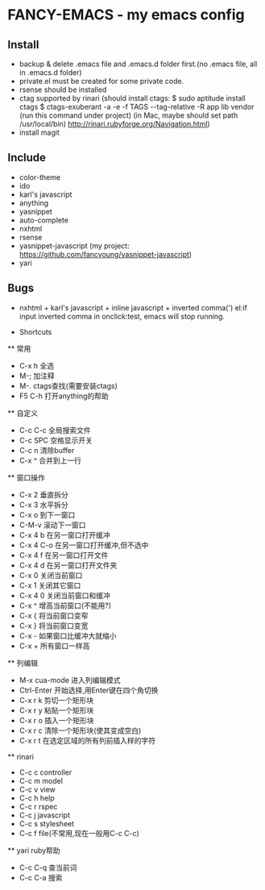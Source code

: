 FANCY-EMACS - my emacs config
=============================

Install
------
 - backup & delete .emacs file and .emacs.d folder first.(no .emacs file, all in .emacs.d folder)
 - private.el must be created for some private code.
 - rsense should be installed
 - ctag supported by rinari
   (should install ctags: 
   $ sudo aptitude install ctags 
   $ ctags-exuberant -a -e -f TAGS --tag-relative -R app lib vendor (run this command under project)
   (in Mac, maybe should set path /usr/local/bin)
   <http://rinari.rubyforge.org/Navigation.html>)
 - install magit

Include
------
 - color-theme
 - ido
 - karl's javascript
 - anything
 - yasnippet
 - auto-complete
 - nxhtml
 - rsense
 - yasnippet-javascript (my project: <https://github.com/fancyoung/yasnippet-javascript>)
 - yari

Bugs
------
- nxhtml + karl's javascript + inline javascript + inverted comma(')
el:if input inverted comma in onclick:<a html="#" onclick="">test</a>, emacs will stop running.


* Shortcuts

** 常用
  - C-x h           全选
  - M-;             加注释
  - M-.             ctags查找(需要安装ctags)
  - F5 C-h          打开anything的帮助

** 自定义
  - C-c C-c         全局搜索文件
  - C-c SPC         空格显示开关
  - C-c n           清除buffer
  - C-x ^           合并到上一行

** 窗口操作
  - C-x 2           垂直拆分
  - C-x 3           水平拆分
  - C-x o           到下一窗口
  - C-M-v           滚动下一窗口
  - C-x 4 b         在另一窗口打开缓冲
  - C-x 4 C-o       在另一窗口打开缓冲,但不选中
  - C-x 4 f         在另一窗口打开文件
  - C-x 4 d         在另一窗口打开文件夹
  - C-x 0           关闭当前窗口
  - C-x 1           关闭其它窗口
  - C-x 4 0         关闭当前窗口和缓冲
  - C-x ^           增高当前窗口(不能用?)
  - C-x {           将当前窗口变窄
  - C-x }           将当前窗口变宽
  - C-x -           如果窗口比缓冲大就缩小
  - C-x +           所有窗口一样高

** 列编辑
  - M-x cua-mode    进入列编辑模式
  - Ctrl-Enter      开始选择,用Enter键在四个角切换
  - C-x r k         剪切一个矩形块
  - C-x r y         粘贴一个矩形块
  - C-x r o         插入一个矩形块
  - C-x r c         清除一个矩形块(使其变成空白)
  - C-x r t         在选定区域的所有列前插入样的字符

** rinari
  - C-c c           controller
  - C-c m           model
  - C-c v           view
  - C-c h           help
  - C-c r           rspec
  - C-c j           javascript
  - C-c s           stylesheet
  - C-c f           file(不常用,现在一般用C-c C-c)

** yari ruby帮助
  - C-c C-q         查当前词
  - C-c C-a         搜索
